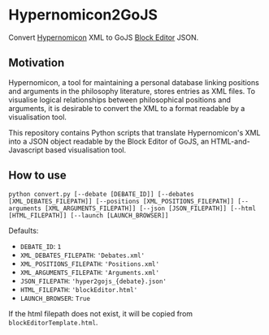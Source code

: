 # Hypernomicon2GoJS

Convert [Hypernomicon](https://sourceforge.net/projects/hypernomicon/) XML to GoJS [Block Editor](https://gojs.net/latest/samples/blockEditor.html) JSON.

## Motivation

Hypernomicon, a tool for maintaining a personal database linking positions and arguments in the philosophy literature, stores entries as XML files.
To visualise logical relationships between philosophical positions and arguments, it is desirable to convert the XML to a format readable by a visualisation tool.

This repository contains Python scripts that translate Hypernomicon's XML into a JSON object readable by the Block Editor of GoJS, an HTML-and-Javascript based visualisation tool.

## How to use

`python convert.py [--debate [DEBATE_ID]] [--debates [XML_DEBATES_FILEPATH]] [--positions [XML_POSITIONS_FILEPATH]] [--arguments [XML_ARGUMENTS_FILEPATH]] [--json [JSON_FILEPATH]] [--html [HTML_FILEPATH]] [--launch [LAUNCH_BROWSER]]`

Defaults:
+ `DEBATE_ID`: `1`
+ `XML_DEBATES_FILEPATH`: `'Debates.xml'`
+ `XML_POSITIONS_FILEPATH`: `'Positions.xml'`
+ `XML_ARGUMENTS_FILEPATH`: `'Arguments.xml'`
+ `JSON_FILEPATH`: `'hyper2gojs_{debate}.json'`
+ `HTML_FILEPATH`: `'blockEditor.html'`
+ `LAUNCH_BROWSER`: `True`

If the html filepath does not exist, it will be copied from `blockEditorTemplate.html`.
